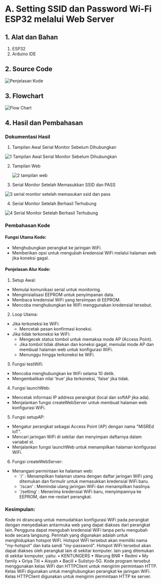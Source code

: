 # A. Setting SSID dan Password Wi-Fi ESP32 melalui Web Server

## 1. Alat dan Bahan
1) ESP32
2) Arduino IDE

## 2. Source Code

![Penjelasan Kode](https://github.com/vanndw/Jobsheet-System-Embedded/assets/151889936/d2cf85c2-8789-46c3-8b23-9a82129b6a78)


## 3. Flowchart

![Flow Chart](https://github.com/vanndw/Jobsheet-System-Embedded/assets/151889936/994dbcd1-5e58-49a1-8935-6185d29deb5b)


## 4. Hasil dan Pembahasan
### Dokumentasi Hasil
1. Tampilan Awal Serial Monitor Sebelum Dihubungkan

  ![1  Tampilan Awal Serial Monitor Sebelum Dihubungkan](https://github.com/vanndw/Jobsheet-System-Embedded/assets/151889936/50383ca7-eba5-4af5-b16f-1f737d13aa67)

2. Tampilan Web
   
   ![2  tampilan web](https://github.com/vanndw/Jobsheet-System-Embedded/assets/151889936/fbfa5f47-a760-40f9-ac8c-465febac6bc7)

   
3. Serial Monitor Setelah Memasukkan SSID dan PASS
   
![3  serial monitor setelah memasukan ssid dan pass](https://github.com/vanndw/Jobsheet-System-Embedded/assets/151889936/04d56112-6d09-4ed5-9143-e7080aa66789)

     
4. Serial Monitor Setelah Berhasil Terhubung
   
![4  Serial Monitor Setelah Berhasil Terhubung](https://github.com/vanndw/Jobsheet-System-Embedded/assets/151889936/8d7a401f-8cab-4574-81ee-b7fe01724479)

   
### Pembahasan Kode
#### **Fungsi Utama Kode:**

  * Menghubungkan perangkat ke jaringan WiFi.
  * Memberikan opsi untuk mengubah kredensial WiFi melalui halaman web jika koneksi gagal.

#### **Penjelasan Alur Kode:**
  1. Setup Awal:
  * Memulai komunikasi serial untuk monitoring.
  * Menginisialisasi EEPROM untuk penyimpanan data.
  * Membaca kredensial WiFi yang tersimpan di EEPROM.
  * Mencoba menghubungkan ke WiFi menggunakan kredensial tersebut.

  2. Loop Utama:
  * Jika terkoneksi ke WiFi:
    * Mencetak pesan konfirmasi koneksi.
  * Jika tidak terkoneksi ke WiFi:
    * Mengecek status tombol untuk memaksa mode AP (Access Point).
    * Jika tombol tidak ditekan dan koneksi gagal, memulai mode AP dan membuat halaman web untuk konfigurasi WiFi.
    * Menunggu hingga terkoneksi ke WiFi.

  3. Fungsi testWifi:
  * Mencoba menghubungkan ke WiFi selama 10 detik.
  * Mengembalikan nilai 'true' jika terkoneksi, 'false' jika tidak.

  4. Fungsi launchWeb:
  * Mencetak informasi IP address perangkat (local dan softAP jika ada).
  * Menjalankan fungsi createWebServer untuk membuat halaman web konfigurasi WiFi.

  5. Fungsi setupAP:
  * Mengatur perangkat sebagai Access Point (AP) dengan nama "MiSREd IoT".
  * Mencari jaringan WiFi di sekitar dan menyimpan daftarnya dalam variabel st.
  * Menjalankan fungsi launchWeb untuk menampilkan halaman konfigurasi WiFi.

  6. Fungsi createWebServer:
  * Menangani permintaan ke halaman web:
    * '/' : Menampilkan halaman utama dengan daftar jaringan WiFi yang ditemukan dan formulir untuk memasukkan kredensial WiFi baru.
    * '/scan' : Memindai ulang jaringan WiFi dan menampilkan hasilnya.
    * '/setting' : Menerima kredensial WiFi baru, menyimpannya ke EEPROM, dan me-restart perangkat.
  
### Kesimpulan:
Kode ini dirancang untuk memudahkan konfigurasi WiFi pada perangkat dengan menyediakan antarmuka web yang dapat diakses dari perangkat lain. Pengguna dapat mengubah kredensial WiFi tanpa perlu mengubah kode secara langsung. Perintah yang digunakan adalah untuk menghidupkan hotspot WiFi. Hotspot WiFi tersebut akan memiliki nama "my-hotspot" dan kata sandi "my-password". Hotspot WiFi tersebut akan dapat diakses oleh perangkat lain di sekitar komputer. lain yang ditemukan di sekitar komputer, yaitu:
•	KENTUNGERS
•	Warung BNR
•	Redmi
•	My family
•	Griya Titi
•	Aisyah
•	Bacill
•	Sulistyo-5G. 
Kode program tersebut menggunakan kelas WiFi dan HTTPClient untuk mengirim permintaan HTTP. Kelas WiFi digunakan untuk menghubungkan perangkat ke jaringan WiFi. Kelas HTTPClient digunakan untuk mengirim permintaan HTTP ke server.
